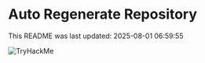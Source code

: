# Auto Regenerate Repository

This README was last updated: 2025-08-01 06:59:55

 ![TryHackMe](https://tryhackme.com/badge/533634)